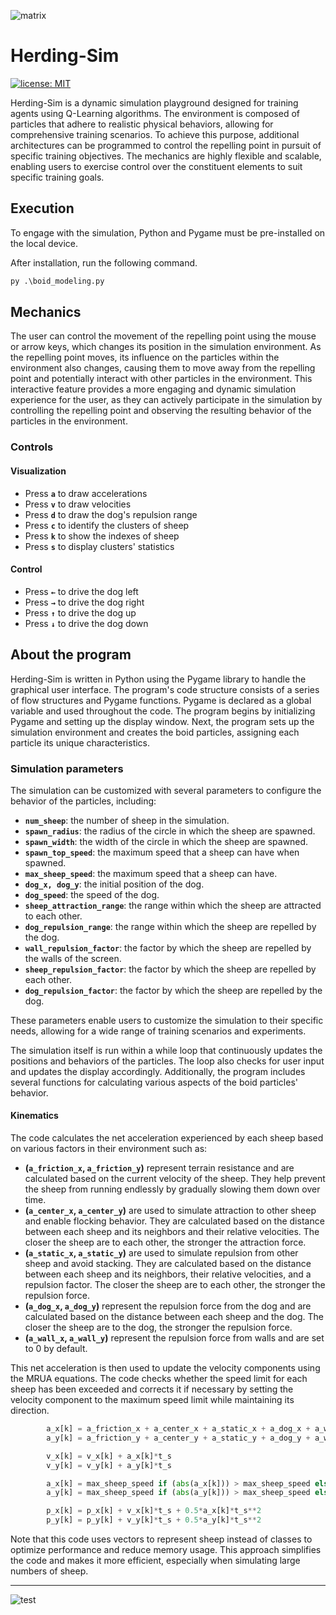 ![matrix](https://github.com/yago-mendoza/herding-sim/blob/main/images/matrix.gif)

# Herding-Sim

[![license: MIT](https://img.shields.io/badge/license-MIT-orange.svg)](https://opensource.org/licenses/MIT)

Herding-Sim is a dynamic simulation playground designed for training agents using Q-Learning algorithms. The environment is composed of particles that adhere to realistic physical behaviors, allowing for comprehensive training scenarios. To achieve this purpose, additional architectures can be programmed to control the repelling point in pursuit of specific training objectives. The mechanics are highly flexible and scalable, enabling users to exercise control over the constituent elements to suit specific training goals.

## Execution

To engage with the simulation, Python and Pygame must be pre-installed on the local device.

After installation, run the following command.

```python
py .\boid_modeling.py
```

## Mechanics

The user can control the movement of the repelling point using the mouse or arrow keys, which changes its position in the simulation environment. As the repelling point moves, its influence on the particles within the environment also changes, causing them to move away from the repelling point and potentially interact with other particles in the environment. This interactive feature provides a more engaging and dynamic simulation experience for the user, as they can actively participate in the simulation by controlling the repelling point and observing the resulting behavior of the particles in the environment.

### Controls
#### Visualization
* Press **`a`** to draw accelerations
* Press **`v`** to draw velocities
* Press **`d`** to draw the dog's repulsion range
* Press **`c`** to identify the clusters of sheep
* Press **`k`** to show the indexes of sheep
* Press **`s`** to display clusters' statistics
#### Control
* Press **`←`** to drive the dog left
* Press **`→`** to drive the dog right
* Press **`↑`** to drive the dog up
* Press **`↓`** to drive the dog down

## About the program

Herding-Sim is written in Python using the Pygame library to handle the graphical user interface. The program's code structure consists of a series of flow structures and Pygame functions. Pygame is declared as a global variable and used throughout the code. The program begins by initializing Pygame and setting up the display window. Next, the program sets up the simulation environment and creates the boid particles, assigning each particle its unique characteristics.

### Simulation parameters
The simulation can be customized with several parameters to configure the behavior of the particles, including:
* **`num_sheep`**: the number of sheep in the simulation.
* **`spawn_radius`**: the radius of the circle in which the sheep are spawned.
* **`spawn_width`**: the width of the circle in which the sheep are spawned.
* **`spawn_top_speed`**: the maximum speed that a sheep can have when spawned.
* **`max_sheep_speed`**: the maximum speed that a sheep can have.
* **`dog_x, dog_y`**: the initial position of the dog.
* **`dog_speed`**: the speed of the dog.
* **`sheep_attraction_range`**: the range within which the sheep are attracted to each other.
* **`dog_repulsion_range`**: the range within which the sheep are repelled by the dog.
* **`wall_repulsion_factor`**: the factor by which the sheep are repelled by the walls of the screen.
* **`sheep_repulsion_factor`**: the factor by which the sheep are repelled by each other.
* **`dog_repulsion_factor`**: the factor by which the sheep are repelled by the dog.

These parameters enable users to customize the simulation to their specific needs, allowing for a wide range of training scenarios and experiments.

The simulation itself is run within a while loop that continuously updates the positions and behaviors of the particles. The loop also checks for user input and updates the display accordingly. Additionally, the program includes several functions for calculating various aspects of the boid particles' behavior.

#### Kinematics

The code calculates the net acceleration experienced by each sheep based on various factors in their environment such as:

- **(`a_friction_x`, `a_friction_y`)** represent terrain resistance and are calculated based on the current velocity of the sheep. They help prevent the sheep from running endlessly by gradually slowing them down over time.
- **(`a_center_x`, `a_center_y`)** are used to simulate attraction to other sheep and enable flocking behavior. They are calculated based on the distance between each sheep and its neighbors and their relative velocities. The closer the sheep are to each other, the stronger the attraction force.
- **(`a_static_x`, `a_static_y`)** are used to simulate repulsion from other sheep and avoid stacking. They are calculated based on the distance between each sheep and its neighbors, their relative velocities, and a repulsion factor. The closer the sheep are to each other, the stronger the repulsion force.
- **(`a_dog_x`, `a_dog_y`)** represent the repulsion force from the dog and are calculated based on the distance between each sheep and the dog. The closer the sheep are to the dog, the stronger the repulsion force.
- **(`a_wall_x`, `a_wall_y`)** represent the repulsion force from walls and are set to 0 by default.

This net acceleration is then used to update the velocity components using the MRUA equations. The code checks whether the speed limit for each sheep has been exceeded and corrects it if necessary by setting the velocity component to the maximum speed limit while maintaining its direction.

```python
        a_x[k] = a_friction_x + a_center_x + a_static_x + a_dog_x + a_wall_x
        a_y[k] = a_friction_y + a_center_y + a_static_y + a_dog_y + a_wall_y

        v_x[k] = v_x[k] + a_x[k]*t_s
        v_y[k] = v_y[k] + a_y[k]*t_s

        a_x[k] = max_sheep_speed if (abs(a_x[k])) > max_sheep_speed else a_x[k]
        a_y[k] = max_sheep_speed if (abs(a_y[k])) > max_sheep_speed else a_y[k]

        p_x[k] = p_x[k] + v_x[k]*t_s + 0.5*a_x[k]*t_s**2
        p_y[k] = p_y[k] + v_y[k]*t_s + 0.5*a_y[k]*t_s**2
```

Note that this code uses vectors to represent sheep instead of classes to optimize performance and reduce memory usage. This approach simplifies the code and makes it more efficient, especially when simulating large numbers of sheep.

-----

![test](https://github.com/yago-mendoza/herding-sim/blob/main/images/test.gif)

